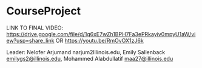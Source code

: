 # CourseProject

LINK TO FINAL VIDEO: https://drive.google.com/file/d/1q6xE7wZh1BPH7Fa3ePRkayiv0mpyU1aW/view?usp=share_link OR https://youtu.be/RmOvOX1zJ6k


Leader: Nelofer Arjumand narjum2Illinois.edu,
Emily Sallenback emilygs2@illinois.edu,
Mohammed Alabdullatif maa27@illinois.edu



 

